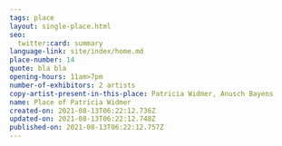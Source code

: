```yaml
---
tags: place
layout: single-place.html
seo:
  twitter:card: summary
language-link: site/index/home.md
place-number: 14
quote: bla bla
opening-hours: 11am>7pm
number-of-exhibitors: 2 artists
copy-artist-present-in-this-place: Patricia Widmer, Anusch Bayens
name: Place of Patricia Widmer
created-on: 2021-08-13T06:22:12.736Z
updated-on: 2021-08-13T06:22:12.748Z
published-on: 2021-08-13T06:22:12.757Z
---
```


